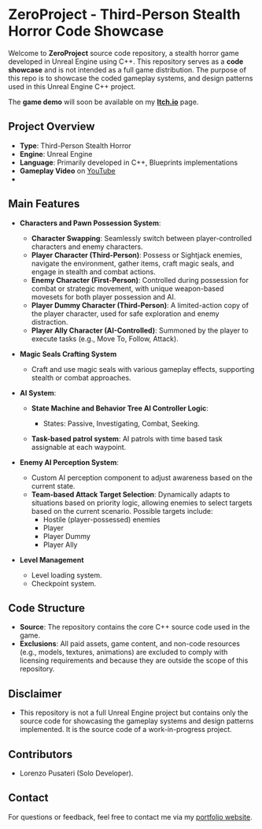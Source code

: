 # ZeroProject - Third-Person Stealth Horror Code Showcase

Welcome to **ZeroProject** source code repository, a stealth horror game developed in Unreal Engine using C++. This repository serves as a **code showcase** and is not intended as a full game distribution. The purpose of this repo is to showcase the coded gameplay systems, and design patterns used in this Unreal Engine C++ project. 

The **game demo** will soon be available on my **[Itch.io](https://loreark.itch.io/)** page.

## Project Overview
- **Type**: Third-Person Stealth Horror
- **Engine**: Unreal Engine
- **Language**: Primarily developed in C++, Blueprints implementations
- **Gameplay Video** on [YouTube](https://youtu.be/oXDVul_-RPY)
- 
## Main Features
- **Characters and Pawn Possession System**:
  - **Character Swapping**: Seamlessly switch between player-controlled characters and enemy characters.
  - **Player Character (Third-Person)**: Possess or Sightjack enemies, navigate the environment, gather items, craft magic seals, and engage in stealth and combat actions.
  - **Enemy Character (First-Person)**: Controlled during possession for combat or strategic movement, with unique weapon-based movesets for both player possession and AI.
  - **Player Dummy Character (Third-Person)**: A limited-action copy of the player character, used for safe exploration and enemy distraction.
  - **Player Ally Character (AI-Controlled)**: Summoned by the player to execute tasks (e.g., Move To, Follow, Attack).
    
- **Magic Seals Crafting System**
  - Craft and use magic seals with various gameplay effects, supporting stealth or combat approaches.

- **AI System**:
  - **State Machine and Behavior Tree AI Controller Logic**:
    - States: Passive, Investigating, Combat, Seeking.

  - **Task-based patrol system**: AI patrols with time based task assignable at each waypoint.

- **Enemy AI Perception System**:
  - Custom AI perception component to adjust awareness based on the current state.
  - **Team-based Attack Target Selection**: Dynamically adapts to situations based on priority logic, allowing enemies to select targets based on the current scenario. Possible targets include:
      - Hostile (player-possessed) enemies
      - Player
      - Player Dummy
      - Player Ally 

- **Level Management**
  - Level loading system.
  - Checkpoint system.

## Code Structure
- **Source**: The repository contains the core C++ source code used in the game.
- **Exclusions**: All paid assets, game content, and non-code resources (e.g., models, textures, animations) are excluded to comply with licensing requirements and because they are outside the scope of this repository.

## Disclaimer
- This repository is not a full Unreal Engine project but contains only the source code for showcasing the gameplay systems and design patterns implemented. It is the source code of a work-in-progress project.

## Contributors
 - Lorenzo Pusateri (Solo Developer).

## Contact
For questions or feedback, feel free to contact me via my [portfolio website](https://lorenzopusateri.wordpress.com//).
